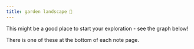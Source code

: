 ```yaml
---
title: garden landscape 🌳
---
```


This might be a good place to start your exploration - see the graph below! 

There is one of these at the bottom of each note page.